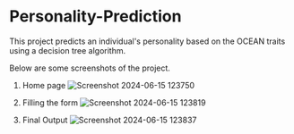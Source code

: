 # Personality-Prediction
This project predicts an individual's personality based on the OCEAN traits using a decision tree algorithm. 

Below are some screenshots of the project.
1. Home page
![Screenshot 2024-06-15 123750](https://github.com/vaishnavisanjiv/Personality-Prediction/assets/137425612/48794933-7709-4f9f-92e2-2dcf95a6838d)

2. Filling the form
![Screenshot 2024-06-15 123819](https://github.com/vaishnavisanjiv/Personality-Prediction/assets/137425612/4a956dab-2abd-4299-ab39-abe1d2bf199d)

3. Final Output
![Screenshot 2024-06-15 123837](https://github.com/vaishnavisanjiv/Personality-Prediction/assets/137425612/bd24c612-c285-465a-836e-d9d330b2bce0)


